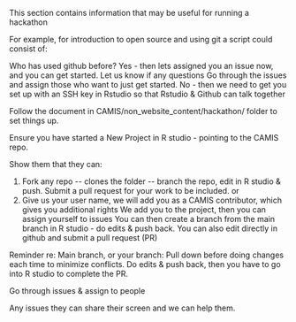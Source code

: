 This section contains information that may be useful for running a hackathon

For example, for introduction to open source and using git a script could consist of:


Who has used github before?
Yes - then lets assigned you an issue now, and you can get started. Let us know if any questions
      Go through the issues and assign those who want to just get started.
No - then we need to get you set up with an SSH key in Rstudio so that Rstudio & Github can talk together

Follow the document in CAMIS/non_website_content/hackathon/  folder to set things up.

Ensure you have started a New Project in R studio - pointing to the CAMIS repo.

Show them that they can:
1) Fork any repo -- clones the folder -- branch the repo, edit in R studio & push.
   Submit a pull request for your work to be included.
or
2) Give us your user name, we will add you as a CAMIS contributor, which gives you additional rights
   We add you to the project, then you can assign yourself to issues
   You can then create a branch from the main branch in R studio - do edits & push back.
   You can also edit directly in github and submit a pull request (PR)
    
Reminder re: Main branch, or your branch: Pull down before doing changes each time to minimize conflicts.
Do edits & push back, then you have to go into R studio to complete the PR.

Go through issues & assign to people

Any issues they can share their screen and we can help them.
